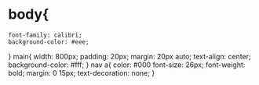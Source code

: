 # body{
	font-family: calibri;
	background-color: #eee;
}
main{
	width: 800px;
	padding: 20px;
	margin: 20px auto;
	text-align: center;
	background-color: #fff;
}
nav a{
	color: #000
	font-size: 26px;
	font-weight: bold;
	margin: 0 15px;
	text-decoration: none;
}
